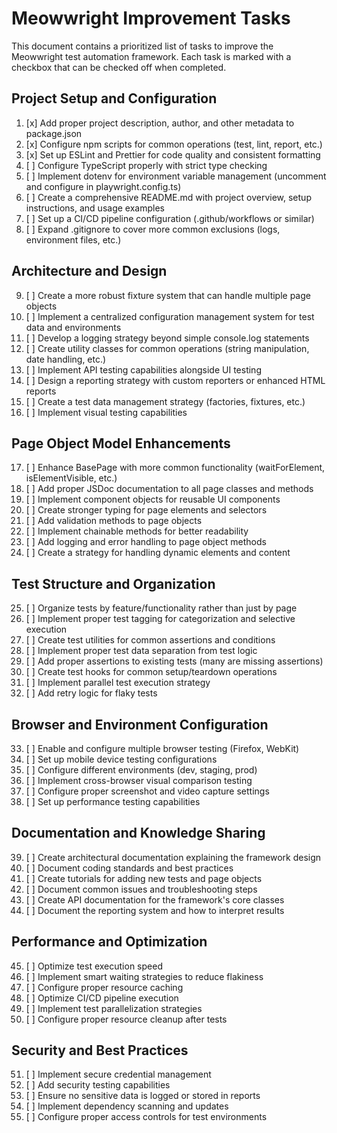 # Meowwright Improvement Tasks

This document contains a prioritized list of tasks to improve the Meowwright test automation framework. Each task is marked with a checkbox that can be checked off when completed.

## Project Setup and Configuration

1. [x] Add proper project description, author, and other metadata to package.json
2. [x] Configure npm scripts for common operations (test, lint, report, etc.)
3. [x] Set up ESLint and Prettier for code quality and consistent formatting
4. [ ] Configure TypeScript properly with strict type checking
5. [ ] Implement dotenv for environment variable management (uncomment and configure in playwright.config.ts)
6. [ ] Create a comprehensive README.md with project overview, setup instructions, and usage examples
7. [ ] Set up a CI/CD pipeline configuration (.github/workflows or similar)
8. [ ] Expand .gitignore to cover more common exclusions (logs, environment files, etc.)

## Architecture and Design

9. [ ] Create a more robust fixture system that can handle multiple page objects
10. [ ] Implement a centralized configuration management system for test data and environments
11. [ ] Develop a logging strategy beyond simple console.log statements
12. [ ] Create utility classes for common operations (string manipulation, date handling, etc.)
13. [ ] Implement API testing capabilities alongside UI testing
14. [ ] Design a reporting strategy with custom reporters or enhanced HTML reports
15. [ ] Create a test data management strategy (factories, fixtures, etc.)
16. [ ] Implement visual testing capabilities

## Page Object Model Enhancements

17. [ ] Enhance BasePage with more common functionality (waitForElement, isElementVisible, etc.)
18. [ ] Add proper JSDoc documentation to all page classes and methods
19. [ ] Implement component objects for reusable UI components
20. [ ] Create stronger typing for page elements and selectors
21. [ ] Add validation methods to page objects
22. [ ] Implement chainable methods for better readability
23. [ ] Add logging and error handling to page object methods
24. [ ] Create a strategy for handling dynamic elements and content

## Test Structure and Organization

25. [ ] Organize tests by feature/functionality rather than just by page
26. [ ] Implement proper test tagging for categorization and selective execution
27. [ ] Create test utilities for common assertions and conditions
28. [ ] Implement proper test data separation from test logic
29. [ ] Add proper assertions to existing tests (many are missing assertions)
30. [ ] Create test hooks for common setup/teardown operations
31. [ ] Implement parallel test execution strategy
32. [ ] Add retry logic for flaky tests

## Browser and Environment Configuration

33. [ ] Enable and configure multiple browser testing (Firefox, WebKit)
34. [ ] Set up mobile device testing configurations
35. [ ] Configure different environments (dev, staging, prod)
36. [ ] Implement cross-browser visual comparison testing
37. [ ] Configure proper screenshot and video capture settings
38. [ ] Set up performance testing capabilities

## Documentation and Knowledge Sharing

39. [ ] Create architectural documentation explaining the framework design
40. [ ] Document coding standards and best practices
41. [ ] Create tutorials for adding new tests and page objects
42. [ ] Document common issues and troubleshooting steps
43. [ ] Create API documentation for the framework's core classes
44. [ ] Document the reporting system and how to interpret results

## Performance and Optimization

45. [ ] Optimize test execution speed
46. [ ] Implement smart waiting strategies to reduce flakiness
47. [ ] Configure proper resource caching
48. [ ] Optimize CI/CD pipeline execution
49. [ ] Implement test parallelization strategies
50. [ ] Configure proper resource cleanup after tests

## Security and Best Practices

51. [ ] Implement secure credential management
52. [ ] Add security testing capabilities
53. [ ] Ensure no sensitive data is logged or stored in reports
54. [ ] Implement dependency scanning and updates
55. [ ] Configure proper access controls for test environments
